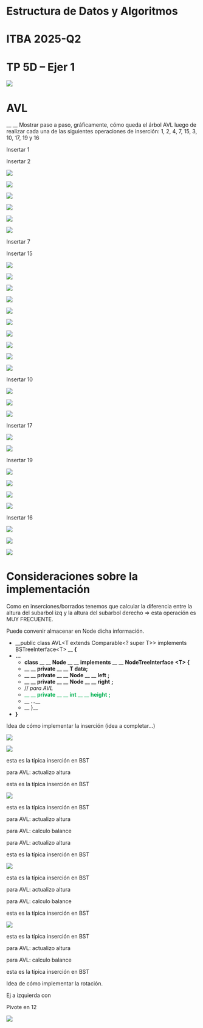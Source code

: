# Estructura de Datos y Algoritmos

# ITBA     2025-Q2

# TP 5D – Ejer 1

![](img/20-B_0.png)

# AVL

__	__ Mostrar paso a paso\, gráficamente\, cómo queda el árbol AVL luego de realizar cada una de las siguientes operaciones de inserción: 1\, 2\, 4\, 7\, 15\, 3\, 10\, 17\, 19  y  16

Insertar 1

Insertar 2

![](img/20-B_1.png)

![](img/20-B_2.png)

![](img/20-B_3.png)

![](img/20-B_4.png)

![](img/20-B_5.png)

![](img/20-B_6.png)

Insertar 7

Insertar 15

![](img/20-B_7.png)

![](img/20-B_8.png)

![](img/20-B_9.png)

![](img/20-B_10.png)

![](img/20-B_11.png)

![](img/20-B_12.png)

![](img/20-B_13.png)

![](img/20-B_14.png)

![](img/20-B_15.png)

![](img/20-B_16.png)

Insertar 10

![](img/20-B_17.png)

![](img/20-B_18.png)

![](img/20-B_19.png)

Insertar 17

![](img/20-B_20.png)

![](img/20-B_21.png)

Insertar 19

![](img/20-B_22.png)

![](img/20-B_23.png)

![](img/20-B_24.png)

![](img/20-B_25.png)

Insertar 16

![](img/20-B_26.png)

![](img/20-B_27.png)

![](img/20-B_28.png)

# Consideraciones sobre la implementación

Como en inserciones/borrados tenemos que calcular la diferencia  entre la altura del subarbol izq y la altura del subarbol derecho => esta operación es MUY FRECUENTE\.

Puede convenir almacenar en Node dicha información\.



* __public class AVL\<T extends Comparable<? super T>> implements BSTreeInterface\<T> __  __\{__
* __\.\.\.__
  * __class__  __ __  __Node__  __ __  __implements__  __ __  __NodeTreeInterface__  __\<T> \{__
  * __	__  __private__  __ __  __T data;__
  * __	__  __private__  __ __  __Node__  __ __  __left__  __;__
  * __	__  __private__  __ __  __Node__  __ __  __right__  __;__
  * //  _para AVL_
  * <span style="color:#00b050"> __	__ </span>  <span style="color:#00b050"> __private__ </span>  <span style="color:#00b050"> __ __ </span>  <span style="color:#00b050"> __int__ </span>  <span style="color:#00b050"> __ __ </span>  <span style="color:#00b050"> __height__ </span>  <span style="color:#00b050"> __;__ </span>
  * __	…__
  * __  \}__
* __\}__


Idea de cómo implementar la inserción \(idea a completar…\)

![](img/20-B_29.png)

![](img/20-B_30.png)

esta es la típica inserción en BST

para AVL: actualizo altura

esta es la típica inserción en BST

![](img/20-B_31.png)

esta es la típica inserción en BST

para AVL: actualizo altura

para AVL: calculo balance

para AVL: actualizo altura

esta es la típica inserción en BST

![](img/20-B_32.png)

esta es la típica inserción en BST

para AVL: actualizo altura

para AVL: calculo balance

esta es la típica inserción en BST

![](img/20-B_33.png)

esta es la típica inserción en BST

para AVL: actualizo altura

para AVL: calculo balance

esta es la típica inserción en BST

Idea de cómo implementar la rotación\.

Ej  a izquierda con

Pivote en 12

![](img/20-B_34.png)

